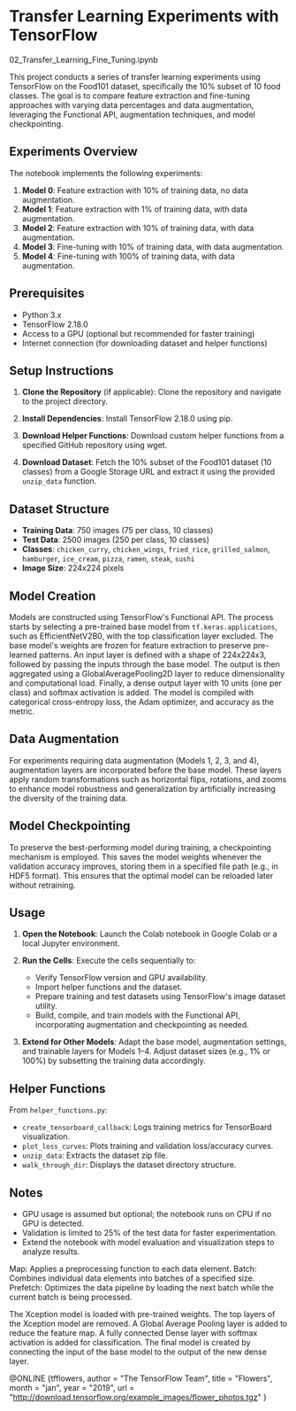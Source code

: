 # Transfer Learning Experiments with TensorFlow
02_Transfer_Learning_Fine_Tuning.ipynb


This project conducts a series of transfer learning experiments using TensorFlow on the Food101 dataset, specifically the 10% subset of 10 food classes. The goal is to compare feature extraction and fine-tuning approaches with varying data percentages and data augmentation, leveraging the Functional API, augmentation techniques, and model checkpointing.

## Experiments Overview

The notebook implements the following experiments:
1. **Model 0**: Feature extraction with 10% of training data, no data augmentation.
2. **Model 1**: Feature extraction with 1% of training data, with data augmentation.
3. **Model 2**: Feature extraction with 10% of training data, with data augmentation.
4. **Model 3**: Fine-tuning with 10% of training data, with data augmentation.
5. **Model 4**: Fine-tuning with 100% of training data, with data augmentation.

## Prerequisites

- Python 3.x
- TensorFlow 2.18.0
- Access to a GPU (optional but recommended for faster training)
- Internet connection (for downloading dataset and helper functions)

## Setup Instructions

1. **Clone the Repository** (if applicable):
   Clone the repository and navigate to the project directory.

2. **Install Dependencies**:
   Install TensorFlow 2.18.0 using pip.

3. **Download Helper Functions**:
   Download custom helper functions from a specified GitHub repository using wget.

4. **Download Dataset**:
   Fetch the 10% subset of the Food101 dataset (10 classes) from a Google Storage URL and extract it using the provided `unzip_data` function.

## Dataset Structure

- **Training Data**: 750 images (75 per class, 10 classes)
- **Test Data**: 2500 images (250 per class, 10 classes)
- **Classes**: `chicken_curry`, `chicken_wings`, `fried_rice`, `grilled_salmon`, `hamburger`, `ice_cream`, `pizza`, `ramen`, `steak`, `sushi`
- **Image Size**: 224x224 pixels

## Model Creation

Models are constructed using TensorFlow's Functional API. The process starts by selecting a pre-trained base model from `tf.keras.applications`, such as EfficientNetV2B0, with the top classification layer excluded. The base model's weights are frozen for feature extraction to preserve pre-learned patterns. An input layer is defined with a shape of 224x224x3, followed by passing the inputs through the base model. The output is then aggregated using a GlobalAveragePooling2D layer to reduce dimensionality and computational load. Finally, a dense output layer with 10 units (one per class) and softmax activation is added. The model is compiled with categorical cross-entropy loss, the Adam optimizer, and accuracy as the metric.

## Data Augmentation

For experiments requiring data augmentation (Models 1, 2, 3, and 4), augmentation layers are incorporated before the base model. These layers apply random transformations such as horizontal flips, rotations, and zooms to enhance model robustness and generalization by artificially increasing the diversity of the training data.

## Model Checkpointing

To preserve the best-performing model during training, a checkpointing mechanism is employed. This saves the model weights whenever the validation accuracy improves, storing them in a specified file path (e.g., in HDF5 format). This ensures that the optimal model can be reloaded later without retraining.

## Usage

1. **Open the Notebook**:
   Launch the Colab notebook in Google Colab or a local Jupyter environment.

2. **Run the Cells**:
   Execute the cells sequentially to:
   - Verify TensorFlow version and GPU availability.
   - Import helper functions and the dataset.
   - Prepare training and test datasets using TensorFlow's image dataset utility.
   - Build, compile, and train models with the Functional API, incorporating augmentation and checkpointing as needed.

3. **Extend for Other Models**:
   Adapt the base model, augmentation settings, and trainable layers for Models 1–4. Adjust dataset sizes (e.g., 1% or 100%) by subsetting the training data accordingly.

## Helper Functions

From `helper_functions.py`:
- `create_tensorboard_callback`: Logs training metrics for TensorBoard visualization.
- `plot_loss_curves`: Plots training and validation loss/accuracy curves.
- `unzip_data`: Extracts the dataset zip file.
- `walk_through_dir`: Displays the dataset directory structure.

## Notes

- GPU usage is assumed but optional; the notebook runs on CPU if no GPU is detected.
- Validation is limited to 25% of the test data for faster experimentation.
- Extend the notebook with model evaluation and visualization steps to analyze results.


Map: Applies a preprocessing function to each data element.
Batch: Combines individual data elements into batches of a specified size.
Prefetch: Optimizes the data pipeline by loading the next batch while the current batch is being processed.

The Xception model is loaded with pre-trained weights.
The top layers of the Xception model are removed.
A Global Average Pooling layer is added to reduce the feature map.
A fully connected Dense layer with softmax activation is added for classification.
The final model is created by connecting the input of the base model to the output of the new dense layer.


@ONLINE {tfflowers,
author = "The TensorFlow Team",
title = "Flowers",
month = "jan",
year = "2019",
url = "http://download.tensorflow.org/example_images/flower_photos.tgz" }
